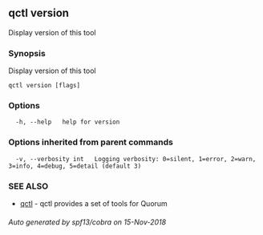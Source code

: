 ## qctl version

Display version of this tool

### Synopsis

Display version of this tool

```
qctl version [flags]
```

### Options

```
  -h, --help   help for version
```

### Options inherited from parent commands

```
  -v, --verbosity int   Logging verbosity: 0=silent, 1=error, 2=warn, 3=info, 4=debug, 5=detail (default 3)
```

### SEE ALSO

* [qctl](qctl.md)	 - qctl provides a set of tools for Quorum

###### Auto generated by spf13/cobra on 15-Nov-2018
